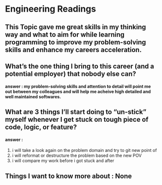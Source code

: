 # Engineering Readings

## This Topic gave me great skills in my thinking way and what to aim for while learning programming to improve my problem-solving skills and enhance my careers acceleration.

## What’s the one thing I bring to this career (and a potential employer) that nobody else can?

#### answer : my problem-solving skills and attention to detail will point me out between my colleagues and will help me acheive high detailed and well maintained softwares.

## What are 3 things I’ll start doing to “un-stick” myself whenever I get stuck on tough piece of code, logic, or feature?

#### answer : 
1. i will take a look again on the problem domain and try to git new point of 
2. i will reformat or destructure the problem based on the new POV
3. i will compare my work before i got stuck and after

## Things I want to know more about : None
